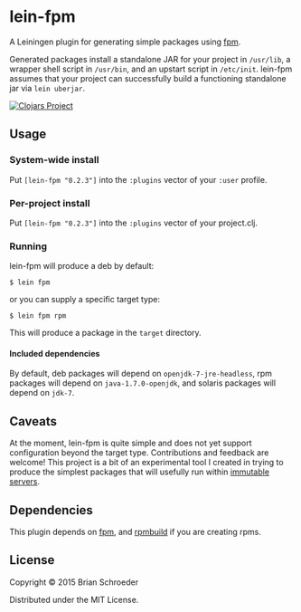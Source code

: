 # lein-fpm

A Leiningen plugin for generating simple packages using
[fpm](https://github.com/jordansissel/fpm).

Generated packages install a standalone JAR for your project in `/usr/lib`, a
wrapper shell script in `/usr/bin`, and an upstart script in `/etc/init`.
lein-fpm assumes that your project can successfully build a functioning
standalone jar via `lein uberjar`.

[![Clojars Project](http://clojars.org/lein-fpm/latest-version.svg)](http://clojars.org/lein-fpm)

## Usage

### System-wide install

Put `[lein-fpm "0.2.3"]` into the `:plugins` vector of your `:user` profile.

### Per-project install

Put `[lein-fpm "0.2.3"]` into the `:plugins` vector of your project.clj.

### Running

lein-fpm will produce a deb by default:

    $ lein fpm

or you can supply a specific target type:

    $ lein fpm rpm

This will produce a package in the `target` directory.

#### Included dependencies

By default, deb packages will depend on `openjdk-7-jre-headless`, rpm packages
will depend on `java-1.7.0-openjdk`, and solaris packages will depend on
`jdk-7`.

## Caveats

At the moment, lein-fpm is quite simple and does not yet support configuration
beyond the target type. Contributions and feedback are welcome! This project is
a bit of an experimental tool I created in trying to produce the simplest
packages that will usefully run within [immutable
servers](http://martinfowler.com/bliki/ImmutableServer.html).

## Dependencies

This plugin depends on [fpm](https://github.com/jordansissel/fpm), and
[rpmbuild](http://www.rpm.org/max-rpm-snapshot/rpmbuild.8.html) if you are
creating rpms.

## License

Copyright © 2015 Brian Schroeder

Distributed under the MIT License.

